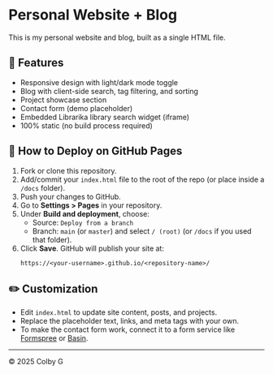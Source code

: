 # Personal Website + Blog

This is my personal website and blog, built as a single HTML file.

## 🚀 Features
- Responsive design with light/dark mode toggle
- Blog with client-side search, tag filtering, and sorting
- Project showcase section
- Contact form (demo placeholder)
- Embedded Librarika library search widget (iframe)
- 100% static (no build process required)

## 📂 How to Deploy on GitHub Pages

1. Fork or clone this repository.
2. Add/commit your `index.html` file to the root of the repo (or place inside a `/docs` folder).
3. Push your changes to GitHub.
4. Go to **Settings > Pages** in your repository.
5. Under **Build and deployment**, choose:
   - Source: `Deploy from a branch`
   - Branch: `main` (or `master`) and select `/ (root)` (or `/docs` if you used that folder).
6. Click **Save**. GitHub will publish your site at:
   ```
   https://<your-username>.github.io/<repository-name>/
   ```

## ✏️ Customization
- Edit `index.html` to update site content, posts, and projects.
- Replace the placeholder text, links, and meta tags with your own.
- To make the contact form work, connect it to a form service like [Formspree](https://formspree.io) or [Basin](https://usebasin.com).

---
© 2025 Colby G
